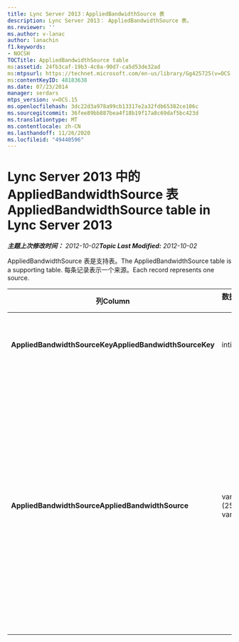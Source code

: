 ```yaml
---
title: Lync Server 2013：AppliedBandwidthSource 表
description: Lync Server 2013： AppliedBandwidthSource 表。
ms.reviewer: ''
ms.author: v-lanac
author: lanachin
f1.keywords:
- NOCSH
TOCTitle: AppliedBandwidthSource table
ms:assetid: 24fb3caf-19b3-4c0a-90d7-ca5d53de32ad
ms:mtpsurl: https://technet.microsoft.com/en-us/library/Gg425725(v=OCS.15)
ms:contentKeyID: 48183638
ms.date: 07/23/2014
manager: serdars
mtps_version: v=OCS.15
ms.openlocfilehash: 3dc22d3a978a99cb13317e2a32fdb65382ce106c
ms.sourcegitcommit: 36fee89bb887bea4f18b19f17a8c69daf5bc423d
ms.translationtype: MT
ms.contentlocale: zh-CN
ms.lasthandoff: 11/26/2020
ms.locfileid: "49440596"
---
```

# <a name="appliedbandwidthsource-table-in-lync-server-2013"></a><span data-ttu-id="5124c-103">Lync Server 2013 中的 AppliedBandwidthSource 表</span><span class="sxs-lookup"><span data-stu-id="5124c-103">AppliedBandwidthSource table in Lync Server 2013</span></span>

<div data-xmlns="http://www.w3.org/1999/xhtml">

<div class="topic" data-xmlns="http://www.w3.org/1999/xhtml" data-msxsl="urn:schemas-microsoft-com:xslt" data-cs="https://msdn.microsoft.com/">

<div data-asp="https://msdn2.microsoft.com/asp">



</div>

<div id="mainSection">

<div id="mainBody"><span data-ttu-id="5124c-104">

<span> </span></span><span class="sxs-lookup"><span data-stu-id="5124c-104">

<span> </span></span></span>

<span data-ttu-id="5124c-105">_**主题上次修改时间：** 2012-10-02_</span><span class="sxs-lookup"><span data-stu-id="5124c-105">_**Topic Last Modified:** 2012-10-02_</span></span>

<span data-ttu-id="5124c-106">AppliedBandwidthSource 表是支持表。</span><span class="sxs-lookup"><span data-stu-id="5124c-106">The AppliedBandwidthSource table is a supporting table.</span></span> <span data-ttu-id="5124c-107">每条记录表示一个来源。</span><span class="sxs-lookup"><span data-stu-id="5124c-107">Each record represents one source.</span></span>


<table>
<colgroup>
<col style="width: 25%" />
<col style="width: 25%" />
<col style="width: 25%" />
<col style="width: 25%" />
</colgroup>
<thead>
<tr class="header">
<th><span data-ttu-id="5124c-108"><strong>列</strong></span><span class="sxs-lookup"><span data-stu-id="5124c-108"><strong>Column</strong></span></span></th>
<th><span data-ttu-id="5124c-109"><strong>数据类型</strong></span><span class="sxs-lookup"><span data-stu-id="5124c-109"><strong>Data Type</strong></span></span></th>
<th><span data-ttu-id="5124c-110"><strong>键/索引</strong></span><span class="sxs-lookup"><span data-stu-id="5124c-110"><strong>Key/Index</strong></span></span></th>
<th><span data-ttu-id="5124c-111"><strong>Details</strong></span><span class="sxs-lookup"><span data-stu-id="5124c-111"><strong>Details</strong></span></span></th>
</tr>
</thead>
<tbody>
<tr class="odd">
<td><p><span data-ttu-id="5124c-112"><strong>AppliedBandwidthSourceKey</strong></span><span class="sxs-lookup"><span data-stu-id="5124c-112"><strong>AppliedBandwidthSourceKey</strong></span></span></p></td>
<td><p><span data-ttu-id="5124c-113">int</span><span class="sxs-lookup"><span data-stu-id="5124c-113">int</span></span></p></td>
<td><p><span data-ttu-id="5124c-114">Primary</span><span class="sxs-lookup"><span data-stu-id="5124c-114">Primary</span></span></p></td>
<td><p><span data-ttu-id="5124c-115">标识源的唯一编号。</span><span class="sxs-lookup"><span data-stu-id="5124c-115">Unique number identifying the source.</span></span></p></td>
</tr>
<tr class="even">
<td><p><span data-ttu-id="5124c-116"><strong>AppliedBandwidthSource</strong></span><span class="sxs-lookup"><span data-stu-id="5124c-116"><strong>AppliedBandwidthSource</strong></span></span></p></td>
<td><p><span data-ttu-id="5124c-117">varchar (256) </span><span class="sxs-lookup"><span data-stu-id="5124c-117">varchar(256)</span></span></p></td>
<td><p><span data-ttu-id="5124c-118">唯一</span><span class="sxs-lookup"><span data-stu-id="5124c-118">Unique</span></span></p></td>
<td><p><span data-ttu-id="5124c-119">这是所强加的带宽上限的来源。</span><span class="sxs-lookup"><span data-stu-id="5124c-119">This is the source of the bandwidth cap being imposed.</span></span> <span data-ttu-id="5124c-120">它介绍了带宽 (限制的来源，例如 "策略服务器"、"打开服务器" 或 "模态" ) 。</span><span class="sxs-lookup"><span data-stu-id="5124c-120">It describes where the bandwidth limit is coming from (for example, “Policy Server”, “TURN Server”, or “Modality”).</span></span></p></td>
</tr>
</tbody>
</table><span data-ttu-id="5124c-121">


</div>

<span> </span>

</div>

</div>

</span><span class="sxs-lookup"><span data-stu-id="5124c-121">


</div>

<span> </span>

</div>

</div>

</span></span></div>

